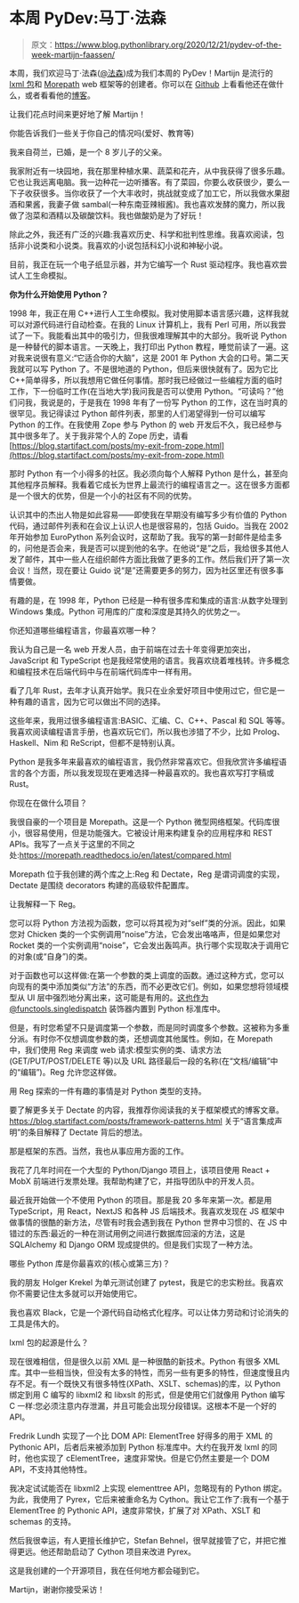 # 本周 PyDev:马丁·法森

> 原文：<https://www.blog.pythonlibrary.org/2020/12/21/pydev-of-the-week-martijn-faassen/>

本周，我们欢迎马丁·法森([@法森](https://twitter.com/faassen))成为我们本周的 PyDev！Martijn 是流行的 [lxml 包](https://lxml.de/)和 [Morepath](https://morepath.readthedocs.io/en/latest/) web 框架等的创建者。你可以在 [Github](https://github.com/faassen) 上看看他还在做什么，或者看看他的[博客](https://blog.startifact.com/)。

让我们花点时间来更好地了解 Martijn！

你能告诉我们一些关于你自己的情况吗(爱好、教育等)

我来自荷兰，已婚，是一个 8 岁儿子的父亲。

我家附近有一块园地，我在那里种植水果、蔬菜和花卉，从中我获得了很多乐趣。它也让我远离电脑。我一边种花一边听播客。有了菜园，你要么收获很少，要么一下子收获很多。当你收获了一个大丰收时，挑战就变成了加工它，所以我做水果甜酒和果酱，我妻子做 sambal(一种东南亚辣椒酱)。我也喜欢发酵的魔力，所以我做了泡菜和酒精以及碳酸饮料。我也做酸奶是为了好玩！

除此之外，我还有广泛的兴趣:我喜欢历史、科学和批判性思维。我喜欢阅读，包括非小说类和小说类。我喜欢的小说包括科幻小说和神秘小说。

目前，我正在玩一个电子纸显示器，并为它编写一个 Rust 驱动程序。我也喜欢尝试人工生命模拟。

**你为什么开始使用 Python？**

1998 年，我正在用 C++进行人工生命模拟。我对使用脚本语言感兴趣，这样我就可以对源代码进行自动检查。在我的 Linux 计算机上，我有 Perl 可用，所以我尝试了一下。我能看出其中的吸引力，但我很难理解其中的大部分。我听说 Python 是一种替代的脚本语言。一天晚上，我打印出 Python 教程，睡觉前读了一遍。这对我来说很有意义:“它适合你的大脑”，这是 2001 年 Python 大会的口号。第二天我就可以写 Python 了。不是很地道的 Python，但后来很快就有了。因为它比 C++简单得多，所以我想用它做任何事情。那时我已经做过一些编程方面的临时工作，下一份临时工作(在当地大学)我问我是否可以使用 Python。“可读吗？”他们问我，我说是的，于是我在 1998 年有了一份写 Python 的工作，这在当时真的很罕见。我记得读过 Python 邮件列表，那里的人们渴望得到一份可以编写 Python 的工作。在我使用 Zope 参与 Python 的 web 开发后不久，我已经参与其中很多年了。关于我非常个人的 Zope 历史，请看[https://blog.startifact.com/posts/my-exit-from-zope.html](https://blog.startifact.com/posts/my-exit-from-zope.html)

那时 Python 有一个小得多的社区。我必须向每个人解释 Python 是什么，甚至向其他程序员解释。我看着它成长为世界上最流行的编程语言之一。这在很多方面都是一个很大的优势，但是一个小的社区有不同的优势。

认识其中的杰出人物是如此容易——即使我在早期没有编写多少有价值的 Python 代码，通过邮件列表和在会议上认识人也是很容易的，包括 Guido。当我在 2002 年开始参加 EuroPython 系列会议时，这帮助了我。我写的第一封邮件是给圭多的，问他是否会来，我是否可以提到他的名字。在他说“是”之后，我给很多其他人发了邮件，其中一些人在组织邮件方面比我做了更多的工作。然后我们开了第一次会议！当然，现在要让 Guido 说“是”还需要更多的努力，因为社区里还有很多事情要做。

有趣的是，在 1998 年，Python 已经是一种有很多库和集成的语言:从数字处理到 Windows 集成。Python 可用库的广度和深度是其持久的优势之一。

你还知道哪些编程语言，你最喜欢哪一种？

我认为自己是一名 web 开发人员，由于前端在过去十年变得更加突出，JavaScript 和 TypeScript 也是我经常使用的语言。我喜欢绕着堆栈转。许多概念和编程技术在后端代码中与在前端代码库中一样有用。

看了几年 Rust，去年才认真开始学。我只在业余爱好项目中使用过它，但它是一种有趣的语言，因为它可以做出不同的选择。

这些年来，我用过很多编程语言:BASIC、汇编、C、C++、Pascal 和 SQL 等等。我喜欢阅读编程语言手册，也喜欢玩它们，所以我也涉猎了不少，比如 Prolog、Haskell、Nim 和 ReScript，但都不是特别认真。

Python 是我多年来最喜欢的编程语言，我仍然非常喜欢它。但我欣赏许多编程语言的各个方面，所以我发现现在更难选择一种最喜欢的。我也喜欢写打字稿或 Rust。

你现在在做什么项目？

我很自豪的一个项目是 Morepath。这是一个 Python 微型网络框架。代码库很小，很容易使用，但是功能强大。它被设计用来构建复杂的应用程序和 REST APIs。我写了一点关于这里的不同之处:https://morepath.readthedocs.io/en/latest/compared.html

Morepath 位于我创建的两个库之上:Reg 和 Dectate，Reg 是谓词调度的实现，Dectate 是围绕 decorators 构建的高级软件配置库。

让我解释一下 Reg。

您可以将 Python 方法视为函数，您可以将其视为对“self”类的分派。因此，如果您对 Chicken 类的一个实例调用“noise”方法，它会发出咯咯声，但是如果您对 Rocket 类的一个实例调用“noise”，它会发出轰鸣声。执行哪个实现取决于调用它的对象(或“自身”)的类。

对于函数也可以这样做:在第一个参数的类上调度的函数。通过这种方式，您可以向现有的类中添加类似“方法”的东西，而不必更改它们。例如，如果您想将领域模型从 UI 层中强烈地分离出来，这可能是有用的。这也作为@functools.singledispatch 装饰器内置到 Python 标准库中。

但是，有时您希望不只是调度第一个参数，而是同时调度多个参数。这被称为多重分派。有时你不仅想调度参数的类，还想调度其他属性。例如，在 Morepath 中，我们使用 Reg 来调度 web 请求:模型实例的类、请求方法(GET/PUT/POST/DELETE 等)以及 URL 路径最后一段的名称(在“文档/编辑”中的“编辑”)。Reg 允许您这样做。

用 Reg 探索的一件有趣的事情是对 Python 类型的支持。

要了解更多关于 Dectate 的内容，我推荐你阅读我的关于框架模式的博客文章。https://blog.startifact.com/posts/framework-patterns.html
关于“语言集成声明”的条目解释了 Dectate 背后的想法。

那是框架的东西。当然，我也从事应用方面的工作。

我花了几年时间在一个大型的 Python/Django 项目上，该项目使用 React + MobX 前端进行发票处理。我帮助构建了它，并指导团队中的开发人员。

最近我开始做一个不使用 Python 的项目。那是我 20 多年来第一次。都是用 TypeScript，用 React，NextJS 和各种 JS 后端技术。我喜欢发现在 JS 框架中做事情的很酷的新方法，尽管有时我会遇到我在 Python 世界中习惯的、在 JS 中错过的东西:最近的一种在测试用例之间进行数据库回滚的方法，这是 SQLAlchemy 和 Django ORM 现成提供的。但是我们实现了一种方法。

哪些 Python 库是你最喜欢的(核心或第三方)？

我的朋友 Holger Krekel 为单元测试创建了 pytest，我是它的忠实粉丝。我喜欢你不需要记住太多就可以开始使用它。

我也喜欢 Black，它是一个源代码自动格式化程序。可以让体力劳动和讨论消失的工具是伟大的。

lxml 包的起源是什么？

现在很难相信，但是很久以前 XML 是一种很酷的新技术。Python 有很多 XML 库。其中一些相当快，但没有太多的特性，而另一些有更多的特性，但速度慢且内存不足。有一个既快又有很多特性(XPath、XSLT、schemas)的库，以 Python 绑定到用 C 编写的 libxml2 和 libxslt 的形式，但是使用它们就像用 Python 编写 C 一样:您必须注意内存泄漏，并且可能会出现分段错误。这根本不是一个好的 API。

Fredrik Lundh 实现了一个比 DOM API: ElementTree 好得多的用于 XML 的 Pythonic API，后者后来被添加到 Python 标准库中。大约在我开发 lxml 的同时，他也实现了 cElementTree，速度非常快。但是它仍然主要是一个 DOM API，不支持其他特性。

我决定试试能否在 libxml2 上实现 elementtree API，忽略现有的 Python 绑定。为此，我使用了 Pyrex，它后来被重命名为 Cython。我让它工作了:我有一个基于 ElementTree 的 Pythonic API，速度非常快，扩展了对 XPath、XSLT 和 schemas 的支持。

然后我很幸运，有人更擅长维护它，Stefan Behnel，很早就接管了它，并把它推得更远。他还帮助启动了 Cython 项目来改进 Pyrex。

这是我创建的一个开源项目，我在任何地方都会碰到它。

Martijn，谢谢你接受采访！